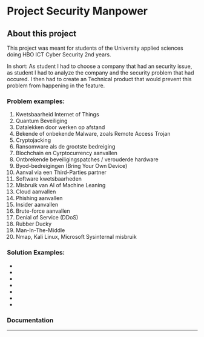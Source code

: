 # Project Security Manpower

## About this project

This project was meant for students of the University applied sciences doing HBO ICT Cyber Security 2nd years. 

In short: As student I had to choose a company that had an security issue, as student I had to analyze the company and the security problem that had occured. I then had to create an Technical product that would prevent this problem from happening in the feature.



### Problem examples:

1. Kwetsbaarheid Internet of Things
2. Quantum Beveiliging
3. Datalekken door werken op afstand
4. Bekende of onbekende Malware, zoals Remote Access Trojan
5. Cryptojacking
6. Ransomware als de grootste bedreiging
7. Blochchain en Cyrptocurrency aanvallen
8. Ontbrekende beveiligingspatches / verouderde hardware
9. Byod-bedreigingen (Bring Your Own Device)
10. Aanval via een Third-Parties partner
11. Software kwetsbaarheden
12. Misbruik van AI of Machine Leaning
13. Cloud aanvallen
14. Phishing aanvallen
15. Insider aanvallen
16. Brute-force aanvallen
17. Denial of Service (DDoS)
18. Rubber Ducky
19. Man-In-The-Middle
20. Nmap, Kali Linux, Microsoft Sysinternal misbruik



### Solution Examples:

-
-
-
-
-
-
-


### Documentation
---
